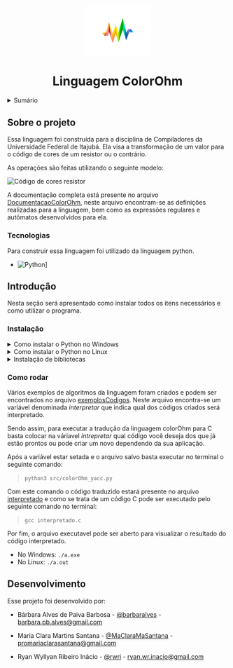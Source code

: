 <div align="center">
    <img src="./logo.png" alt="Logo" width="150">
    <h1>Linguagem ColorOhm</h1>
</div>

<details>
  <summary>Sumário</summary>
  <ol>
    <li>
      <a href="#sobre-o-projeto">Sobre o projeto</a>
      <ul>
        <li><a href="#tecnologias">Tecnologias</a></li>
      </ul>
    </li>
    <li>
      <a href="#introdução">Introdução</a>
      <ul>
        <li><a href="#instalação">Instalação</a></li>
        <li><a href="#como-rodar">Como rodar</a></li>
      </ul>
    </li>
    <li><a href="#desenvolvimento">Desenvolvimento</a></li>
  </ol>
</details>

## Sobre o projeto

Essa linguagem foi construída para a disciplina de Compiladores da Universidade Federal de Itajubá. Ela visa a transformação de um valor para o código de cores de um resistor ou o contrário.

As operações são feitas utilizando o seguinte modelo:

![Código de cores resistor](https://embarcados.com.br/wp-content/uploads/2022/05/image-31.png)

A documentação completa está presente no arquivo [DocumentacaoColorOhm](/DocumentacaoColorOhm.pdf), neste arquivo encontram-se as definições realizadas para a linguagem, bem como as expressões regulares e autômatos desenvolvidos para ela.

### Tecnologias

Para construir essa linguagem foi utilizado da linguagem python.

- ![[Python][Python]][Python-url]]

[Python]: https://www.python.org/static/img/python-logo@2x.png
[Python-url]: https://www.python.org/

## Introdução

Nesta seção será apresentado como instalar todos os itens necessários e como utilizar o programa.

### Instalação

<details>
    <summary>Como instalar o Python no Windows</summary>
    
A instalação do Python no Windows segue o padrão da maioria dos programas instalados no sistema operacional em questão com uma única ressalva: no início do processo de instalação, deve-se selecionar a opção “Add Python (version) to PATH”. Com isso, o Windows saberá onde está localizado o interpretador do Python e, assim, conseguiremos utilizá-lo sem problemas.

1. Acesse a [página oficial](https://www.python.org/downloads/) para realizar o download do instalador do Python na versão desejada
2. Vá até a pasta na qual foi feito o download do instalador do Python
3. Clique com o botão direito em cima do instalador e clique na opção “Executar como Administrador”.
4. Com o instalador aberto tenha a certeza de ter marcado as opções “Add Python (version) to PATH” para que o comando python fique disponível.
5. Por fim clique em “Install Now” e siga o processo padrão de instalação de programas no Windows (next, next, next, finish).

</details>

<details>
    <summary>Como instalar o Python no Linux</summary>
    
Os sistemas GNU/Linux mais recentes ja possuem uma versão do Python instalada junto com o sistema operacional. Podemos checar com o seguinte comando:

`which python3`

- Debian e Ubuntu: Através do gerenciador de pacotes, é possível instalar versões específicas do Python. No exemplo abaixo, é instalada a versão, por exemplo, 3.9 do Python.

  `sudo apt-get install python3.9`

- RedHat e CentOS: Assim como no tópico anterior, é possível instalar versões específicas do Python. No comando abaixo, é instalada a versão, por exemplo, 3.9 do Python.

  `sudo yum install python3.9`

</details>

<details>
  <summary>Instalação de bibliotecas</summary>
O projeto, também conta com algumas bibliotecas para correta execução do código. Sendo assim, tanto para o Windows quanto para o Linux é necessário abrir o terminal e digitar os seguinte comandos para instalar as bibliotecas necessárias:

- `pip install ply`

- `pip install numpy`

</details>

### Como rodar

Vários exemplos de algoritmos da linguagem foram criados e podem ser encontrados no arquivo [exemplosCodigos](/src/exemploCodigos.py). Neste arquivo encontra-se um variável denominada _interpretar_ que indica qual dos códigos criados será interpretado.

Sendo assim, para executar a tradução da linguagem colorOhm para C basta colocar na váriavel _intrepretar_ qual código você deseja dos que já estão prontos ou pode criar um novo dependendo da sua aplicação.

Após a variável estar setada e o arquivo salvo basta executar no terminal o seguinte comando:

> `python3 src/colorOhm_yacc.py`

Com este comando o código traduzido estará presente no arquivo [interpretado](/interpretado.c) e como se trata de um código C pode ser executado pelo seguinte comando no terminal:

> `gcc interpretado.c`

Por fim, o arquivo executavel pode ser aberto para visualizar o resultado do código interpretado.

- No Windows: `./a.exe`
- No Linux: `./a.out`

## Desenvolvimento

Esse projeto foi desenvolvido por:

- Bárbara Alves de Paiva Barbosa - [@barbaralves](https://github.com/barbaralves) - barbara.pb.alves@gmail.com

- Maria Clara Martins Santana - [@MaClaraMaSantana](https://github.com/MaClaraMaSantana) - promariaclarasantana@gmail.com

- Ryan Wyllyan Ribeiro Inácio - [@rwri](https://github.com/rwri) - ryan.wr.inacio@gmail.com
